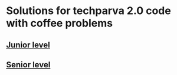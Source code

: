 # Solutions for techparva 2.0 code with coffee problems

## [Junior level](https://hackerrank.com/code-with-coffee-junior)
## [Senior level](https://hackerrank.com/code-with-coffee-senior)
